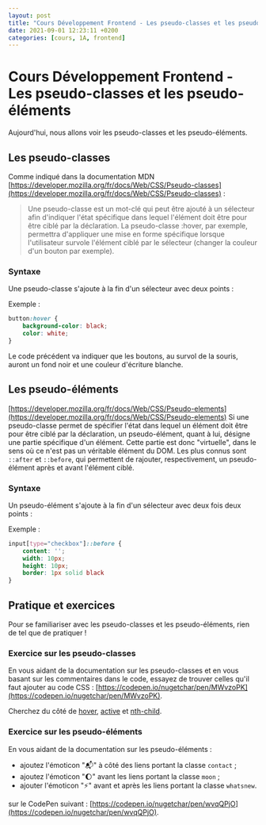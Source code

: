 ```yaml
---
layout: post
title: "Cours Développement Frontend - Les pseudo-classes et les pseudo-éléments"
date: 2021-09-01 12:23:11 +0200
categories: [cours, 1A, frontend]
---
```


# Cours Développement Frontend - Les pseudo-classes et les pseudo-éléments

Aujourd'hui, nous allons voir les pseudo-classes et les pseudo-éléments.

## Les pseudo-classes
Comme indiqué dans la documentation MDN [https://developer.mozilla.org/fr/docs/Web/CSS/Pseudo-classes](https://developer.mozilla.org/fr/docs/Web/CSS/Pseudo-classes) :

> Une pseudo-classe est un mot-clé qui peut être ajouté à un sélecteur afin d'indiquer l'état spécifique dans lequel l'élément doit être pour être ciblé par la déclaration. La pseudo-classe :hover, par exemple, permettra d'appliquer une mise en forme spécifique lorsque l'utilisateur survole l'élément ciblé par le sélecteur (changer la couleur d'un bouton par exemple).

### Syntaxe
Une pseudo-classe s'ajoute à la fin d'un sélecteur avec deux points :

Exemple :
```css
button:hover {
	background-color: black;
	color: white;
}
```

Le code précédent va indiquer que les boutons, au survol de la souris, auront un fond noir et une couleur d'écriture blanche.

## Les pseudo-éléments
[https://developer.mozilla.org/fr/docs/Web/CSS/Pseudo-elements](https://developer.mozilla.org/fr/docs/Web/CSS/Pseudo-elements)
Si une pseudo-classe permet de spécifier l'état dans lequel un élément doit être pour être ciblé par la déclaration, un pseudo-élément, quant à lui, désigne une partie spécifique d'un élément.
Cette partie est donc "virtuelle", dans le sens où ce n'est pas un véritable élément du DOM. Les plus connus sont `::after` et `::before`, qui permettent de rajouter, respectivement, un pseudo-élément après et avant l'élément ciblé.

### Syntaxe
Un pseudo-élément s'ajoute à la fin d'un sélecteur avec deux fois deux points :

Exemple :
```css
input[type="checkbox"]::before {
	content: '';
	width: 10px;
	height: 10px;
	border: 1px solid black
}
```

## Pratique et exercices
Pour se familiariser avec les pseudo-classes et les pseudo-éléments, rien de tel que de pratiquer !

### Exercice sur les pseudo-classes

En vous aidant de la documentation sur les pseudo-classes et en vous basant sur les commentaires dans le code, essayez de trouver celles qu'il faut ajouter au code CSS : [https://codepen.io/nugetchar/pen/MWvzoPK](https://codepen.io/nugetchar/pen/MWvzoPK).

Cherchez du côté de [hover](https://developer.mozilla.org/fr/docs/Web/CSS/:hover), [active](https://developer.mozilla.org/fr/docs/Web/CSS/:active) et [nth-child](https://developer.mozilla.org/fr/docs/Web/CSS/:nth-child).

### Exercice sur les pseudo-éléments
En vous aidant de la documentation sur les pseudo-éléments :

- ajoutez l'émoticon "📬" à côté des liens portant la classe `contact` ;
- ajoutez l'émoticon "🌔" avant les liens portant la classe `moon` ;
- ajouter l'émoticon "⚡" avant et après les liens portant la classe `whatsnew`.

sur le CodePen suivant : [https://codepen.io/nugetchar/pen/wvqQPjO](https://codepen.io/nugetchar/pen/wvqQPjO).